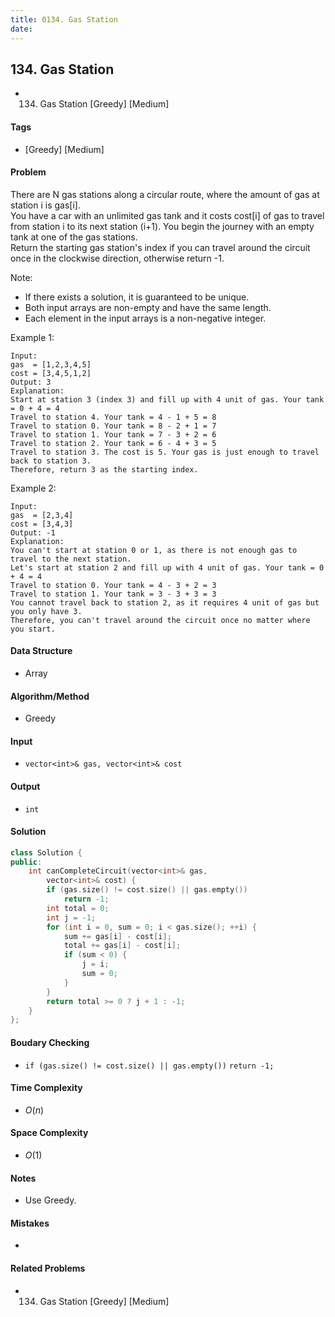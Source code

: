 ```yaml
---
title: 0134. Gas Station
date: 
---
```


## 134. Gas Station
- 134. Gas Station [Greedy] [Medium]

#### Tags
- [Greedy] [Medium]

#### Problem
There are N gas stations along a circular route, where the amount of gas at station i is gas[i].  
You have a car with an unlimited gas tank and it costs cost[i] of gas to travel from station i to its next station (i+1). You begin the journey with an empty tank at one of the gas stations.  
Return the starting gas station's index if you can travel around the circuit once in the clockwise direction, otherwise return -1.

Note:

- If there exists a solution, it is guaranteed to be unique.
- Both input arrays are non-empty and have the same length.
- Each element in the input arrays is a non-negative integer.

Example 1:

    Input: 
    gas  = [1,2,3,4,5]
    cost = [3,4,5,1,2]
    Output: 3
    Explanation:
    Start at station 3 (index 3) and fill up with 4 unit of gas. Your tank = 0 + 4 = 4
    Travel to station 4. Your tank = 4 - 1 + 5 = 8
    Travel to station 0. Your tank = 8 - 2 + 1 = 7
    Travel to station 1. Your tank = 7 - 3 + 2 = 6
    Travel to station 2. Your tank = 6 - 4 + 3 = 5
    Travel to station 3. The cost is 5. Your gas is just enough to travel back to station 3.
    Therefore, return 3 as the starting index.

Example 2:

    Input: 
    gas  = [2,3,4]
    cost = [3,4,3]
    Output: -1
    Explanation:
    You can't start at station 0 or 1, as there is not enough gas to travel to the next station.
    Let's start at station 2 and fill up with 4 unit of gas. Your tank = 0 + 4 = 4
    Travel to station 0. Your tank = 4 - 3 + 2 = 3
    Travel to station 1. Your tank = 3 - 3 + 3 = 3
    You cannot travel back to station 2, as it requires 4 unit of gas but you only have 3.
    Therefore, you can't travel around the circuit once no matter where you start.

#### Data Structure
- Array

#### Algorithm/Method
- Greedy

#### Input
- `vector<int>& gas, vector<int>& cost`

#### Output
- `int`

#### Solution
``` C++
class Solution {
public:
    int canCompleteCircuit(vector<int>& gas, 
        vector<int>& cost) {
        if (gas.size() != cost.size() || gas.empty())
            return -1;
        int total = 0;
        int j = -1;
        for (int i = 0, sum = 0; i < gas.size(); ++i) {
            sum += gas[i] - cost[i];
            total += gas[i] - cost[i];
            if (sum < 0) {
                j = i;
                sum = 0;
            }
        }
        return total >= 0 ? j + 1 : -1;
    }
};
```

#### Boudary Checking
- `if (gas.size() != cost.size() || gas.empty())`
  `return -1;`

#### Time Complexity
- $O(n)$

#### Space Complexity
- $O(1)$

#### Notes
- Use Greedy.

#### Mistakes
- 

#### Related Problems
- 134. Gas Station [Greedy] [Medium]
